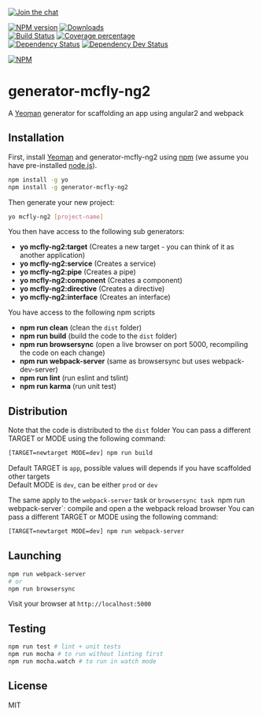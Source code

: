 [![Join the chat][gitter-image]][gitter-url]    

[![NPM version][npm-image]][npm-url] [![Downloads][downloads-image]][downloads-url]   
[![Build Status][travis-image]][travis-url] [![Coverage percentage][coveralls-image]][coveralls-url]    
[![Dependency Status][daviddm-image]][daviddm-url] [![Dependency Dev Status][daviddm-dev-image]][daviddm-dev-url]    

[![NPM][npm-nodei-image]][npm-nodei-url]

# generator-mcfly-ng2
A [Yeoman](http://yeoman.io) generator for scaffolding an app using angular2 and webpack

## Installation

First, install [Yeoman](http://yeoman.io) and generator-mcfly-ng2 using [npm](https://www.npmjs.com/) (we assume you have pre-installed [node.js](https://nodejs.org/)).

```bash
npm install -g yo
npm install -g generator-mcfly-ng2
```

Then generate your new project:

```bash
yo mcfly-ng2 [project-name]
```

You then have access to the following sub generators:
* **yo mcfly-ng2:target** (Creates a new target - you can think of it as another application)
* **yo mcfly-ng2:service** (Creates a service)
* **yo mcfly-ng2:pipe** (Creates a pipe)
* **yo mcfly-ng2:component** (Creates a component)
* **yo mcfly-ng2:directive** (Creates a directive)
* **yo mcfly-ng2:interface** (Creates an interface)


You have access to the following npm scripts
* **npm run clean** (clean the `dist` folder)
* **npm run build** (build the code to the `dist` folder)
* **npm run browsersync** (open a live browser on port 5000, recompiling the code on each change)
* **npm run webpack-server** (same as browsersync but uses webpack-dev-server)
* **npm run lint** (run eslint and tslint)
* **npm run karma** (run unit test)

## Distribution
Note that the code is distributed to the `dist` folder
You can pass a different TARGET or MODE using the following command:

```sh
[TARGET=newtarget MODE=dev] npm run build
```

Default TARGET is `app`, possible values will depends if you have scaffolded other targets   
Default MODE is `dev`, can be either `prod` or `dev`    

The same apply to the `webpack-server` task or `browsersync task
`npm run webpack-server`:  compile and open a the webpack reload browser
You can pass a different TARGET or MODE using the following command:
```sh
[TARGET=newtarget MODE=dev] npm run webpack-server
```

## Launching
```sh
npm run webpack-server
# or
npm run browsersync
```
Visit your browser at `http://localhost:5000`

## Testing
```sh
npm run test # lint + unit tests
npm run mocha # to run without linting first
npm run mocha.watch # to run in watch mode
```

## License

MIT



[npm-image]: https://badge.fury.io/js/generator-mcfly-ng2.svg
[npm-url]: https://npmjs.org/package/generator-mcfly-ng2
[npm-nodei-image]: https://nodei.co/npm/generator-mcfly-ng2.png?downloads=false&downloadRank=false&stars=false
[npm-nodei-url]: https://nodei.co/npm/generator-mcfly-ng2
[downloads-image]: http://img.shields.io/npm/dm/generator-mcfly-ng2.svg
[downloads-url]: http://badge.fury.io/js/generator-mcfly-ng2
[travis-image]: https://travis-ci.org/mcfly-io/generator-mcfly-ng2.svg?branch=master
[travis-url]: https://travis-ci.org/mcfly-io/generator-mcfly-ng2
[daviddm-image]: https://david-dm.org/mcfly-io/generator-mcfly-ng2.svg?theme=shields.io
[daviddm-url]: https://david-dm.org/mcfly-io/generator-mcfly-ng2
[daviddm-dev-image]: https://david-dm.org/mcfly-io/generator-mcfly-ng2/dev-status.svg?theme=shields.io
[daviddm-dev-url]: https://david-dm.org/mcfly-io/generator-mcfly-ng2#info=devDependencies
[coveralls-image]: https://coveralls.io/repos/mcfly-io/generator-mcfly-ng2/badge.svg
[coveralls-url]: https://coveralls.io/r/mcfly-io/generator-mcfly-ng2
[gitter-image]: https://badges.gitter.im/Join%20Chat.svg
[gitter-url]: https://gitter.im/mcfly-io/generator-mcfly-ng2?utm_source=badge&utm_medium=badge&utm_campaign=pr-badge&utm_content=badge